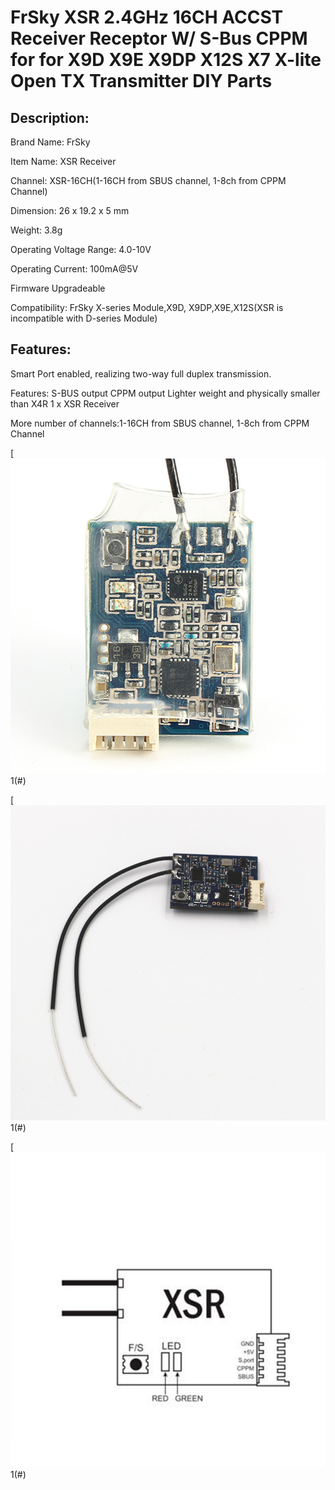 # FrSky XSR 2.4GHz 16CH ACCST Receiver Receptor W/ S-Bus CPPM for for X9D X9E X9DP X12S X7 X-lite Open TX Transmitter DIY Parts

## Description:

Brand Name: FrSky

Item Name: XSR Receiver

Channel: XSR-16CH(1-16CH from SBUS channel, 1-8ch from CPPM Channel)

Dimension: 26 x 19.2 x 5 mm

Weight: 3.8g

Operating Voltage Range: 4.0-10V

Operating Current: 100mA@5V

Firmware Upgradeable

Compatibility: FrSky X-series Module,X9D, X9DP,X9E,X12S(XSR is incompatible with D-series Module)

## Features:

Smart Port enabled, realizing two-way full duplex transmission.

Features: S-BUS output CPPM output Lighter weight and physically smaller than X4R 1 x XSR Receiver

More number of channels:1-16CH from SBUS channel, 1-8ch from CPPM Channel


[![](figura1.jpg)1(#)

[![](figura2.jpg)1(#)

[![](figura3.jpg)1(#)

